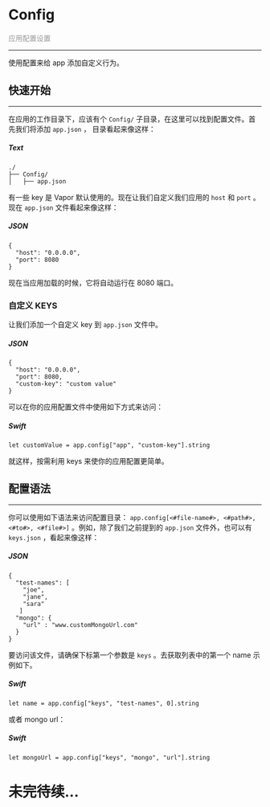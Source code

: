 # Config
<font color="#999999">应用配置设置</font>

---
使用配置来给 app 添加自定义行为。

## 快速开始
---
在应用的工作目录下，应该有个 ```Config/``` 子目录，在这里可以找到配置文件。首先我们将添加 ```app.json``` ， 目录看起来像这样：

##### Text
```
./
├── Config/
│   ├── app.json
```
有一些 key 是 Vapor 默认使用的。现在让我们自定义我们应用的 ```host``` 和 ```port``` 。现在 ```app.json``` 文件看起来像这样：

##### JSON
```
{
  "host": "0.0.0.0",
  "port": 8080
}
```

现在当应用加载的时候，它将自动运行在 8080 端口。

### 自定义 KEYS
让我们添加一个自定义 key 到 ```app.json``` 文件中。

##### JSON
```
{
  "host": "0.0.0.0",
  "port": 8080,
  "custom-key": "custom value"
}
```

可以在你的应用配置文件中使用如下方式来访问：

##### Swift
```
let customValue = app.config["app", "custom-key"].string
```

就这样，按需利用 keys 来使你的应用配置更简单。

## 配置语法
---
你可以使用如下语法来访问配置目录： ```app.config[<#file-name#>, <#path#>, <#to#>, <#file#>]``` 。例如，除了我们之前提到的 ```app.json``` 文件外，也可以有 ```keys.json``` ，看起来像这样：

##### JSON
```
{
  "test-names": [
    "joe",
    "jane",
    "sara"
   ]
  "mongo": {
    "url" : "www.customMongoUrl.com"
  }
}
```

要访问该文件，请确保下标第一个参数是 ```keys``` 。去获取列表中的第一个 name 示例如下。

##### Swift
```
let name = app.config["keys", "test-names", 0].string
```

或者 mongo url：

##### Swift
```
let mongoUrl = app.config["keys", "mongo", "url"].string
```

# 未完待续...